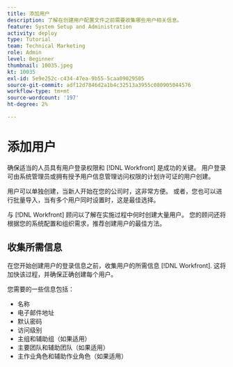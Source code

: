 ```yaml
---
title: 添加用户
description: 了解在创建用户配置文件之前需要收集哪些用户相关信息。
feature: System Setup and Administration
activity: deploy
type: Tutorial
team: Technical Marketing
role: Admin
level: Beginner
thumbnail: 10035.jpeg
kt: 10035
exl-id: 5e9e252c-c434-47ea-9b55-5caa09029505
source-git-commit: adf12d7846d2a1b4c32513a3955c080905044576
workflow-type: tm+mt
source-wordcount: '197'
ht-degree: 2%

---
```


# 添加用户

确保适当的人员具有用户登录权限和 [!DNL Workfront] 是成功的关键。 用户登录可由系统管理员或拥有授予用户信息管理访问权限的计划许可证的用户创建。

用户可以单独创建，当新人开始在您的公司时，这非常方便。 或者，您也可以进行批量导入，当有多个用户同时设置时，这是最佳选择。

与 [!DNL Workfront] 顾问以了解在实施过程中何时创建大量用户。 您的顾问还将根据您的系统配置和组织需求，推荐创建用户的最佳方法。

## 收集所需信息

在您开始创建用户的登录信息之前，收集用户的所需信息 [!DNL Workfront]. 这将加快该过程，并确保正确创建每个用户。

您需要的一些信息包括：

* 名称
* 电子邮件地址
* 默认密码
* 访问级别
* 主组和辅助组（如果适用）
* 主要团队和辅助团队（如果适用）
* 主作业角色和辅助作业角色（如果适用）
